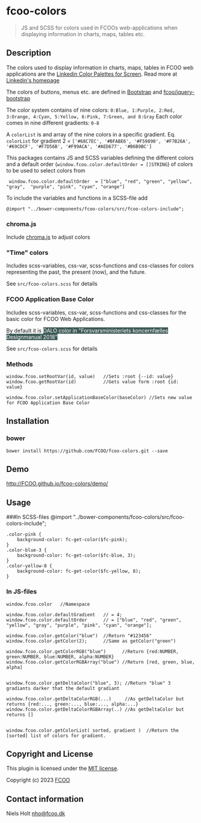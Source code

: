 # fcoo-colors
> JS and SCSS for colors used in FCOOs web-applications when displaying information in charts, maps, tables etc.
## Description

The colors used to display information in charts, maps, tables in FCOO web applications are the  [Linkedin Color Palettes for Screen](linkedin-palette-screen.pdf). Read more at [Linkedin's homepage](https://brand.linkedin.com/content/brand/global/en_us/index/visual-identity/color-palettes)

The colors of buttons, menus etc. are defined in [Bootstrap](https://getbootstrap.com/) and [fcoo/jquery-bootstrap ](https://github.com/FCOO/jquery-bootstrap)


The color system contains of nine colors: `0:Blue, 1:Purple, 2:Red, 3:Orange, 4:Cyan, 5:Yellow, 6:Pink, 7:Green, and 8:Gray`
Each color comes in nine different gradients: `0-8`

A `colorList` is and array of the nine colors in a specific gradient. Eq. `colorList` for gradient 2 = `['#68C7EC', '#BFABE6', '#F59890', '#F7B26A', '#69CDCF', '#F7D56B', '#F99ACA', '#AED677', '#B6B9BC']`


This packages contains JS and SCSS variables defining the different colors and a default order (`window.fcoo.color.defaultOrder = []STRING`) of colors to be used to select colors from

     window.fcoo.color.defaultOrder  = ["blue", "red", "green", "yellow", "gray",  "purple", "pink", "cyan", "orange"]

To include the variables and functions in a SCSS-file add

    @import "../bower-components/fcoo-colors/src/fcoo-colors-include";



### chroma.js
Include [chroma.js](https://github.com/gka/chroma.js) to adjust colors


### "Time" colors

Includes scss-variables, css-var, scss-functions and css-classes for colors representing the past, the present (now), and the future.

See `src/fcoo-colors.scss` for details
 
### FCOO Application Base Color 

Includes scss-variables, css-var, scss-functions and css-classes for the basic color for FCOO Web Applications.

By default it is <span style="background-color:#3f5b58; color: white">DALO color in "Forsvarsministeriets koncernfælles Designmanual 2018"</span> 

See `src/fcoo-colors.scss` for details

### Methods

    window.fcoo.setRootVar(id, value)   //Sets :root {--id: value}
    window.fcoo.getRootVar(id)          //Gets value form :root {id: value}

    window.fcoo.color.setApplicationBaseColor(baseColor) //Sets new value for FCOO Application Base Color    

## Installation
### bower
`bower install https://github.com/FCOO/fcoo-colors.git --save`

## Demo
http://FCOO.github.io/fcoo-colors/demo/

## Usage

###In SCSS-files
    @import "../bower-components/fcoo-colors/src/fcoo-colors-include";

    .color-pink {
        background-color: fc-get-color($fc-pink);
    }
    .color-blue-3 {
        background-color: fc-get-color($fc-blue, 3);
    }
    .color-yellow-8 {
        background-color: fc-get-color($fc-yellow, 8);
    }


### In JS-files

    window.fcoo.color   //Namespace

    window.fcoo.color.defaultGradient   // = 4;
    window.fcoo.color.defaultOrder      // = ["blue", "red", "green", "yellow", "gray", "purple", "pink", "cyan", "orange"];

    window.fcoo.color.getColor("blue")  //Return "#123456"
    window.fcoo.color.getColor(2);      //Same as getColor("green")

    window.fcoo.color.getColorRGB("blue")      //Return {red:NUMBER, green:NUMBER, blue:NUMBER, alpha:NUMBER}
    window.fcoo.color.getColorRGBArray("blue") //Return [red, green, blue, alpha]


    window.fcoo.color.getDeltaColor("blue", 3); //Return "blue" 3 gradiants darker that the default gradiant

    window.fcoo.color.getDeltaColorRGB(...)     //As getDeltaColor but returns {red:..., green:..., blue:..., alpha:...}
    window.fcoo.color.getDeltaColorRGBArray(..) //As getDeltaColor but returns []


    window.fcoo.color.getColorList( sorted, gradient )  //Return the [sorted] list of colors for gradient.


## Copyright and License
This plugin is licensed under the [MIT license](https://github.com/FCOO/fcoo-colors/LICENSE).

Copyright (c) 2023 [FCOO](https://github.com/FCOO)

## Contact information

Niels Holt nho@fcoo.dk

